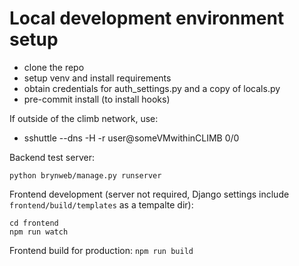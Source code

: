 # Local development environment setup

- clone the repo
- setup venv and install requirements
- obtain credentials for auth_settings.py and a copy of locals.py
- pre-commit install (to install hooks)

If outside of the climb network, use:

- sshuttle --dns -H -r user@someVMwithinCLIMB 0/0

Backend test server:

```
python brynweb/manage.py runserver
```

Frontend development (server not required, Django settings include `frontend/build/templates` as a tempalte dir):

```
cd frontend
npm run watch
```

Frontend build for production: `npm run build`
